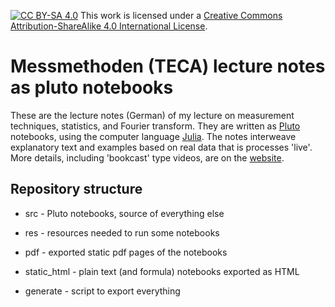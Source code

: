 [![CC BY-SA 4.0][cc-by-sa-shield]][cc-by-sa]  This work is licensed under a
[Creative Commons Attribution-ShareAlike 4.0 International License][cc-by-sa].

[cc-by-sa]: http://creativecommons.org/licenses/by-sa/4.0/
[cc-by-sa-image]: https://licensebuttons.net/l/by-sa/4.0/88x31.png
[cc-by-sa-shield]: https://img.shields.io/badge/License-CC%20BY--SA%204.0-lightgrey.svg


# Messmethoden (TECA) lecture notes as pluto notebooks

These are the lecture notes (German) of my lecture on measurement techniques, statistics, and Fourier transform. They are written as [Pluto](https://plutojl.org/) notebooks, using the computer language [Julia](https://julialang.org/). The notes interweave explanatory text and examples based on real data that is processes 'live'. More details, including 'bookcast' type videos, are on the [website](https://www.ep3.uni-bayreuth.de/en/teaching/TECA/index.html).


## Repository structure

* src - Pluto notebooks, source of everything else
* res - resources needed to run some notebooks
* pdf - exported static pdf pages of the notebooks
* static_html - plain text (and formula) notebooks exported as HTML

* generate - script to export everything




